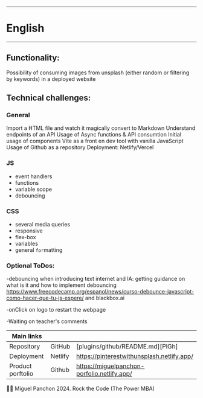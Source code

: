 ********
# English
********

## Functionality:
Possibility of consuming images from unsplash (either random or filtering by keywords) in a deployed website


## Technical challenges:

### General

Import a HTML file and watch it magically convert to Markdown
Understand endpoints of an API
Usage of Async functions & API consumtion
Initial usage of components
Vite as a front en dev tool with vanilla JavaScript 
Usage of Github as a repository
Deployment: Netlify/Vercel



### JS

- event handlers
- functions
- variable scope
- debouncing


### CSS

- several media queries
- responsive
- flex-box
- variables
- general `for`matting

### Optional ToDos: 

-debouncing when introducing text
internet and IA: getting guidance on what is it and how to implement debouncing
https://www.freecodecamp.org/espanol/news/curso-debounce-javascript-como-hacer-que-tu-js-espere/ and blackbox.ai

-onClick on logo to restart the webpage

-Waiting on teacher's comments



| Main links | ||
| ------ | ------ |----------|
| Repository | GitHub | [plugins/github/README.md][PlGh] |
| Deployment | Netlify | https://pinterestwithunsplash.netlify.app/ |
| Product porftolio | Github | https://miguelpanchon-porfolio.netlify.app/|


👨‍💻 Miguel Panchon 2024. Rock the Code (The Power MBA)
